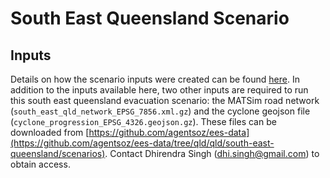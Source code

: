 # South East Queensland Scenario

## Inputs

Details on how the scenario inputs were created can be found [here](https://github.com/agentsoz/ees-data/blob/qld/qld/south-east-queensland/#readme).
In addition to the inputs available here, two other inputs are required to run this south east queensland evacuation scenario:  the  MATSim road network (`south_east_qld_network_EPSG_7856.xml.gz`) and  the cyclone geojson file (`cyclone_progression_EPSG_4326.geojson.gz`). These files can be downloaded from [https://github.com/agentsoz/ees-data](https://github.com/agentsoz/ees-data/tree/qld/qld/south-east-queensland/scenarios). Contact Dhirendra Singh (dhi.singh@gmail.com) to obtain access.

